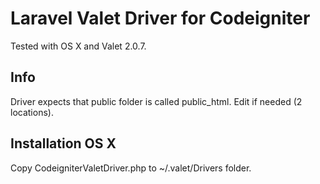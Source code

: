 # Laravel Valet Driver for Codeigniter

Tested with OS X and Valet 2.0.7.

## Info
Driver expects that public folder is called public_html. Edit if needed (2 locations).

## Installation OS X
Copy CodeigniterValetDriver.php to ~/.valet/Drivers folder.